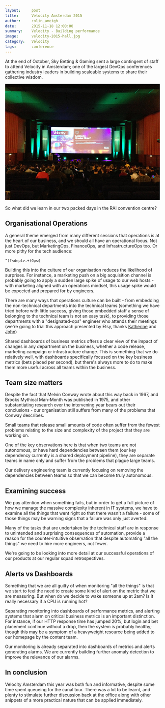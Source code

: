 ```yaml
---
layout:     post
title:      Velocity Amsterdam 2015
author:     colin_ameigh
date:       2015-11-18 12:00:00
summary:    Velocity - Building performance
image:      velocity-2015-hall.jpg
category:   Velocity
tags:       conference
---
```


At the end of October, Sky Betting & Gaming sent a large contingent of staff to attend Velocity
in Amsterdam; one of the largest DevOps conferences gathering industry leaders in building
scaleable systems to share their collective wisdom.

![Velocity](/images/velocity-2015-hall.jpg)

So what did we learn in our two packed days in the RAI convention centre?

Organisational Operations
-------------------------

A general theme emerged from many different sessions that operations is at the heart of our
business, and we should all have an operational focus. Not just DevOps, but MarketingOps,
FinanceOps, and InfrastructureOps too. Or more pithy for the tech audience:

```
^(?<dept>.+)Ops$
```

Building this into the culture of our organisation reduces the likelihood of surprises.
For instance, a marketing push on a big acquisition channel is probably going to apply a
sudden large spike of usage to our web hosts - with marketing aligned with an operations
mindset, this usage spike would be expected and prepared for by engineers.

There are many ways that operations culture can be built - from embedding the non-technical departments
into the technical teams (something we have tried before with little success, giving those embedded
staff a sense of belonging to the technical team is not an easy task), to providing those
departments with a "designated-ops" engineer who attends their meetings (we're going to
trial this approach presented by Etsy, thanks [Katherine](https://twitter.com/beerops) and [John](https://twitter.com/allspaw))

Shared dashboards of business metrics offers a clear view of the impact of changes in
any department on the business, whether a code release, marketing campaign or infrastructure change.
This is something that we do relatively well, with dashboards specifically focused on the key
business metrics (bets placed per second), but there's always more to do to make them more useful
across all teams within the business.


Team size matters
-----------------

Despite the fact that Melvin Conway wrote about this way back in 1967, and Brooks Mythical Man-Month
was published in 1975, and other substantiating research over the intervening year bears out their
conclusions - our organisation still suffers from many of the problems that Conway describes.

Small teams that release small amounts of code often suffer from the fewest problems relating to
the size and complexity of the project that they are working on.

One of the key observations here is that when two teams are not autonomous, or have hard dependencies
between them (our key dependency currently is a shared deployment pipeline), they are separate teams
in name only and suffer from the problems that plague large teams.

Our delivery engineering team is currently focusing on removing the dependencies between teams so
that we can become truly autonomous.

Examining success
-----------------

We pay attention when something fails, but in order to get a full picture of how we manage
the massive complexity inherent in IT systems, we have to examine all the things that went right
so that there wasn't a failure - some of those things may be warning signs that a failure
was only just averted.

Many of the tasks that are undertaken by the technical staff are in response to unintended and
surprising consequences of automation, provide a reason for the counter-intuitive observation that
despite automating "all the things" we need to hire more engineers, not fewer.

We're going to be looking into more detail at our successful operations of our products at our
regular squad retrospectives.

Alerts vs Dashboards
--------------------

Something that we are all guilty of when monitoring "all the things" is that we start to feel the
need to create some kind of alert on the metric that we are measuring. But when do we decide
to wake someone up at 2am? Is it really necessary if a CPU is running hot?

Separating monitoring into dashboards of performance metrics, and alerting systems that alarm on
critical business metrics is an important distinction. For instance, if our HTTP response time
has jumped 20%, but login and bet placement continue without a drop, then the system is
probably healthy;  though this may be a symptom of a heavyweight resource being added to our
homepage by the content team.

Our monitoring is already separated into dashboards of metrics and alerts generating alarms. We
are currently building further anomaly detection to improve the relevance of our alarms.

In conclusion
-------------

Velocity Amsterdam this year was both fun and informative, despite some time spent queueing for the
canal tour. There was a lot to be learnt, and plenty to stimulate further discussion back at the
office along with other snippets of a more practical nature that can be applied immediately.

